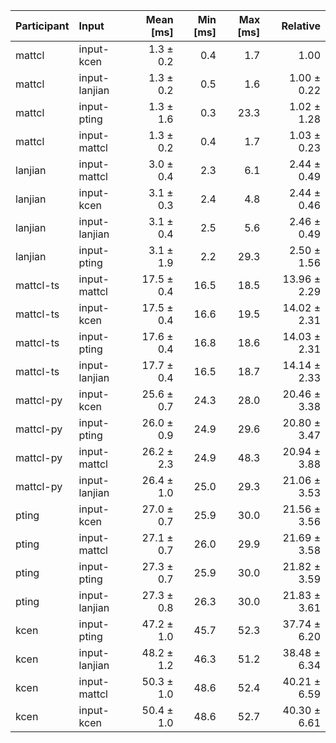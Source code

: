 | Participant | Input | Mean [ms] | Min [ms] | Max [ms] | Relative |
|:---|:---|---:|---:|---:|---:|
| mattcl | input-kcen | 1.3 ± 0.2 | 0.4 | 1.7 | 1.00 |
| mattcl | input-lanjian | 1.3 ± 0.2 | 0.5 | 1.6 | 1.00 ± 0.22 |
| mattcl | input-pting | 1.3 ± 1.6 | 0.3 | 23.3 | 1.02 ± 1.28 |
| mattcl | input-mattcl | 1.3 ± 0.2 | 0.4 | 1.7 | 1.03 ± 0.23 |
| lanjian | input-mattcl | 3.0 ± 0.4 | 2.3 | 6.1 | 2.44 ± 0.49 |
| lanjian | input-kcen | 3.1 ± 0.3 | 2.4 | 4.8 | 2.44 ± 0.46 |
| lanjian | input-lanjian | 3.1 ± 0.4 | 2.5 | 5.6 | 2.46 ± 0.49 |
| lanjian | input-pting | 3.1 ± 1.9 | 2.2 | 29.3 | 2.50 ± 1.56 |
| mattcl-ts | input-mattcl | 17.5 ± 0.4 | 16.5 | 18.5 | 13.96 ± 2.29 |
| mattcl-ts | input-kcen | 17.5 ± 0.4 | 16.6 | 19.5 | 14.02 ± 2.31 |
| mattcl-ts | input-pting | 17.6 ± 0.4 | 16.8 | 18.6 | 14.03 ± 2.31 |
| mattcl-ts | input-lanjian | 17.7 ± 0.4 | 16.5 | 18.7 | 14.14 ± 2.33 |
| mattcl-py | input-kcen | 25.6 ± 0.7 | 24.3 | 28.0 | 20.46 ± 3.38 |
| mattcl-py | input-pting | 26.0 ± 0.9 | 24.9 | 29.6 | 20.80 ± 3.47 |
| mattcl-py | input-mattcl | 26.2 ± 2.3 | 24.9 | 48.3 | 20.94 ± 3.88 |
| mattcl-py | input-lanjian | 26.4 ± 1.0 | 25.0 | 29.3 | 21.06 ± 3.53 |
| pting | input-kcen | 27.0 ± 0.7 | 25.9 | 30.0 | 21.56 ± 3.56 |
| pting | input-mattcl | 27.1 ± 0.7 | 26.0 | 29.9 | 21.69 ± 3.58 |
| pting | input-pting | 27.3 ± 0.7 | 25.9 | 30.0 | 21.82 ± 3.59 |
| pting | input-lanjian | 27.3 ± 0.8 | 26.3 | 30.0 | 21.83 ± 3.61 |
| kcen | input-pting | 47.2 ± 1.0 | 45.7 | 52.3 | 37.74 ± 6.20 |
| kcen | input-lanjian | 48.2 ± 1.2 | 46.3 | 51.2 | 38.48 ± 6.34 |
| kcen | input-mattcl | 50.3 ± 1.0 | 48.6 | 52.4 | 40.21 ± 6.59 |
| kcen | input-kcen | 50.4 ± 1.0 | 48.6 | 52.7 | 40.30 ± 6.61 |
